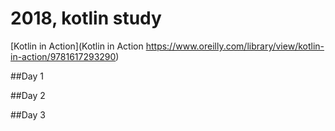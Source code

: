 # 2018, kotlin study

[Kotlin in Action](Kotlin in Action https://www.oreilly.com/library/view/kotlin-in-action/9781617293290)

##Day 1



##Day 2


##Day 3